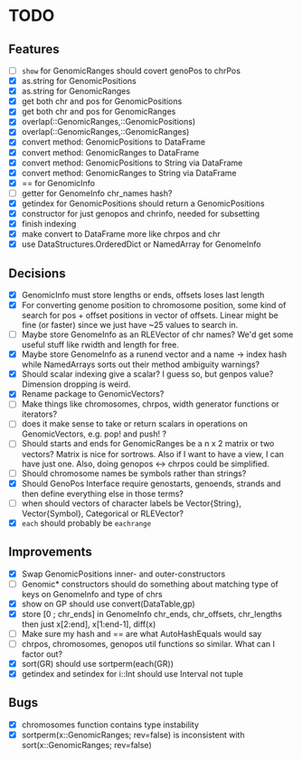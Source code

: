 # TODO

## Features
* [ ] `show` for GenomicRanges should covert genoPos to chrPos
* [x] as.string for GenomicPositions
* [x] as.string for GenomicRanges
* [x] get both chr and pos for GenomicPositions
* [x] get both chr and pos for GenomicRanges
* [x] overlap(::GenomicRanges,::GenomicPositions)
* [x] overlap(::GenomicRanges,::GenomicRanges)
* [x] convert method: GenomicPositions to DataFrame
* [x] convert method: GenomicRanges to DataFrame
* [x] convert method: GenomicPositions to String via DataFrame
* [x] convert method: GenomicRanges to String via DataFrame
* [x] == for GenomicInfo
* [ ] getter for GenomeInfo chr_names hash?
* [x] getindex for GenomicPositions should return a GenomicPositions
* [x] constructor for just genopos and chrinfo, needed for subsetting
* [x] finish indexing
* [x] make convert to DataFrame more like chrpos and chr
* [x] use DataStructures.OrderedDict or NamedArray for GenomeInfo

## Decisions
* [x] GenomicInfo must store lengths or ends, offsets loses last length
* [x] For converting genome position to chromosome position, some kind
  of search for pos + offset positions in vector of offsets. Linear
  might be fine (or faster) since we just have ~25 values to search in.
* [ ] Maybe store GenomeInfo as an RLEVector of chr names? We'd get
some useful stuff like rwidth and length for free.
* [x] Maybe store GenomeInfo as a runend vector and a name -> index
  hash while NamedArrays sorts out their method ambiguity warnings?
* [x] Should scalar indexing give a scalar? I guess so, but genpos
  value?  Dimension dropping is weird.
* [x] Rename package to GenomicVectors?
* [ ] Make things like chromosomes, chrpos, width generator functions or iterators?
* [ ] does it make sense to take or return scalars in operations on GenomicVectors, e.g. pop! and push!  ?
* [ ] Should starts and ends for GenomicRanges be a n x 2 matrix or two vectors? Matrix is nice for
  sortrows. Also if I want to have a view, I can have just one. Also, doing genopos <-> chrpos could be simplified.
* [ ] Should chromosome names be symbols rather than strings?
* [x] Should GenoPos Interface require genostarts, genoends, strands and then define
everything else in those terms?
* [ ] when should vectors of character labels be Vector{String}, Vector{Symbol}, Categorical or RLEVector?
* [x] `each` should probably be `eachrange`

## Improvements
* [x] Swap GenomicPositions inner- and outer-constructors
* [ ] Genomic* constructors should do something about matching type of
keys on GenomeInfo and type of chrs
* [x] show on GP should use convert(DataTable,gp)
* [x] store [0 ; chr_ends] in GenomeInfo chr_ends, chr_offsets,
chr_lengths then just x[2:end], x[1:end-1], diff(x)
* [ ] Make sure my hash and == are what AutoHashEquals would say
* [ ] chrpos, chromosomes, genopos util functions so similar. What can I factor out?
* [x] sort(GR) should use sortperm(each(GR))
* [x] getindex and setindex for i::Int should use Interval not tuple

## Bugs
* [x] chromosomes function contains type instability
* [x] sortperm(x::GenomicRanges; rev=false) is inconsistent with sort(x::GenomicRanges; rev=false)

